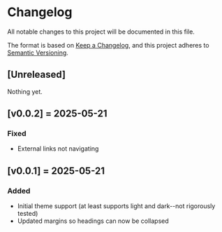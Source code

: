 # Changelog

All notable changes to this project will be documented in this file.

The format is based on [Keep a Changelog](https://keepachangelog.com/en/1.1.0/),
and this project adheres to [Semantic Versioning](https://semver.org/spec/v2.0.0.html).

## [Unreleased]

Nothing yet.

## [v0.0.2] = 2025-05-21

### Fixed

- External links not navigating

## [v0.0.1] = 2025-05-21

### Added

- Initial theme support (at least supports light and dark--not rigorously tested)
- Updated margins so headings can now be collapsed

